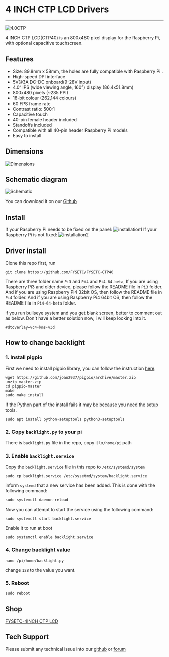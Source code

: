 # 4 INCH CTP LCD Drivers

------

![4.0CTP](images/4.0CTP.JPG)

4 INCH CTP LCD(CTP40) is an 800x480 pixel display for the Raspberry Pi, with optional capacitive touchscreen.

## Features

- Size: 89.8mm x 58mm, the holes are fully compatible with Raspberry Pi .
- High-speed DPI interface
- 5V@3A DC-DC onboard(9-28V input)
- 4.0“ IPS (wide viewing angle, 160°) display (86.4x51.8mm)
- 800x480 pixels (~235 PPI)
- 18-bit colour (262,144 colours)
- 60 FPS frame rate
- Contrast ratio: 500:1
- Capacitive touch
- 40-pin female header included
- Standoffs included
- Compatible with all 40-pin header Raspberry Pi models
- Easy to install

## Dimensions


![Dimensions](images/Dimensions.jpg)
## Schematic diagram


![Schematic](images/Schematic.jpg)

You can download it on our [Github](https://www.aliexpress.com/item/1005001704413148.html)

## Install

If your Raspberry Pi needs to be fixed on the panel:
![installation1](images/installation1.jpg)
If your Raspberry Pi is not fixed:
![installation2](images/installation2.jpg)

## Driver install

Clone this repo first, run 

```
git clone https://github.com/FYSETC/FYSETC-CTP40
```

There are three folder name `Pi3` and `Pi4` and `Pi4-64-beta`, If you are using  Raspberry Pi3 and older device, please follow the README file in `Pi3` folder. And if you are using Raspberry Pi4 32bit OS, then follow the README file in `Pi4` folder. And if you are using Raspberry Pi4 64bit OS, then follow the README file in `Pi4-64-beta` folder.

if you run bullseye system and you get blank screen, better to comment out as below. Don't have a better solution now, i will keep looking into it.

```
#dtoverlay=vc4-kms-v3d
```

## How to change backlight

### 1. Install pigpio

First we need to install pigpio library, you can follow the instruction [here](http://abyz.me.uk/rpi/pigpio/download.html).

```
wget https://github.com/joan2937/pigpio/archive/master.zip
unzip master.zip
cd pigpio-master
make
sudo make install
```

If the Python part of the install fails it may be because you need the setup tools.

```
sudo apt install python-setuptools python3-setuptools
```

### 2. Copy `backlight.py` to your pi

There is `backlight.py` file in the repo, copy it to`/home/pi` path

### 3. Enable `backlight.service`

Copy the `backlight.service` file in this repo to `/etc/systemd/system`

```pigpiod
sudo cp backlight.service /etc/sysetmd/system/backlight.service
```

inform `systemd` that a new service has been added. This is done with the following command:

```
sudo systemctl daemon-reload
```

Now you can attempt to start the service using the following command:

```
sudo systemctl start backlight.service
```

Enable it to run at boot

```
sudo systemctl enable backlight.service
```

### 4. Change backlight value

```
nano /pi/home/backlight.py
```

change `128` to the value you want.

### 5. Reboot

```
sudo reboot
```

## Shop

[FYSETC-4INCH CTP LCD](https://www.aliexpress.com/item/1005002011585873.html?spm)

## Tech Support

Please submit any technical issue into our [github](https://github.com/FYSETC/FYSETC-CTP40) or [forum](http://forum.fysetc.com/) 